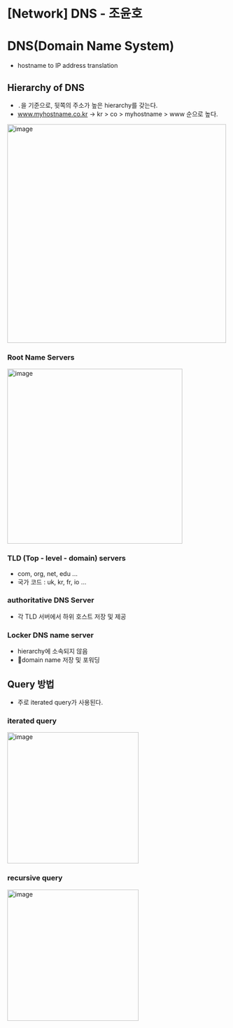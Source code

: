 # [Network] DNS - 조윤호

# DNS(Domain Name System)
- hostname to IP address translation


## Hierarchy of DNS
- `.`을 기준으로, 뒷쪽의 주소가 높은 hierarchy를 갖는다.
- www.myhostname.co.kr -> kr > co > myhostname > www 순으로 높다.
<img width="500" alt="image" src="https://github.com/SoftwareMaestro-Backend-Study/cs-study/assets/61899645/211b9efb-44a4-429f-a346-6bb2b29caf86">

### Root Name Servers
<img width="400" alt="image" src="https://github.com/SoftwareMaestro-Backend-Study/cs-study/assets/61899645/0bea3f3d-0e41-49c6-8d70-165dc498af21">

### TLD (Top - level - domain) servers
- com, org, net, edu ...
- 국가 코드 : uk, kr, fr, io ...

### authoritative DNS Server
- 각 TLD 서버에서 하위 호스트 저장 및 제공

### Locker DNS name server
- hierarchy에 소속되지 않음
- domain name 저장 및 포워딩


## Query 방법
- 주로 iterated query가 사용된다.
### iterated query
<img width="300" alt="image" src="https://github.com/SoftwareMaestro-Backend-Study/cs-study/assets/61899645/b2aca851-72ad-41ff-9fba-3c0fc42c2dff">

### recursive query
<img width="300" alt="image" src="https://github.com/SoftwareMaestro-Backend-Study/cs-study/assets/61899645/8ce6b93b-e0cb-4b15-b4c0-16a2c1186037">
